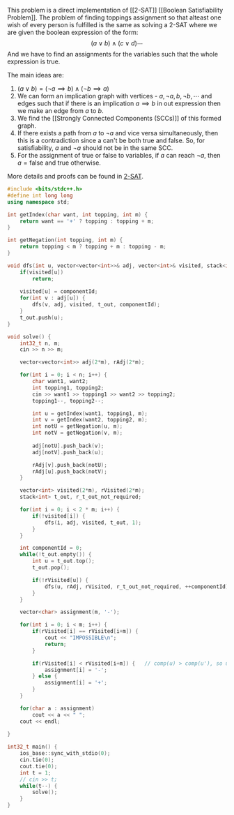 This problem is a direct implementation of [[2-SAT]] [[Boolean Satisfiability Problem]]. The problem of finding toppings assignment so that alteast one wish of every person is fulfilled is the same as solving a 2-SAT where we are given the boolean expression of the form:
$$
(a \vee b) \wedge (c \vee d) \cdots
$$
And we have to find an assignments for the variables such that the whole expression is true.

The main ideas are:
1. $(a \vee b) = (\neg a \implies b) \wedge (\neg b \implies a)$
2. We can form an implication graph with vertices - $a, \neg a, b, \neg b, \cdots$ and edges such that if there is an implication $a \implies b$ in out expression then we make an edge from $a$ to $b$.
3. We find the [[Strongly Connected Components (SCCs)]] of this formed graph.
4. If there exists a path from $a$ to $\neg a$ and vice versa simultaneously, then this is a contradiction since a can't be both true and false. So, for satisfiability, $a$ and $\neg a$ should not be in the same SCC.
5. For the assignment of $\text{true}$ or $\text{false}$ to variables, if $a$ can reach $\neg a$, then $a = \text{false}$ and $\text{true}$ otherwise.

More details and proofs can be found in [2-SAT](https://cp-algorithms.com/graph/2SAT.html).

```cpp
#include <bits/stdc++.h>
#define int long long
using namespace std;

int getIndex(char want, int topping, int m) {
    return want == '+' ? topping : topping + m; 
}

int getNegation(int topping, int m) {
    return topping < m ? topping + m : topping - m;
}

void dfs(int u, vector<vector<int>>& adj, vector<int>& visited, stack<int>& t_out, int componentId) {
    if(visited[u])
        return;
    
    visited[u] = componentId;
    for(int v : adj[u]) {
        dfs(v, adj, visited, t_out, componentId);
    }
    t_out.push(u);
}

void solve() {
    int32_t n, m;
    cin >> n >> m;

    vector<vector<int>> adj(2*m), rAdj(2*m);

    for(int i = 0; i < n; i++) {
        char want1, want2;
        int topping1, topping2;
        cin >> want1 >> topping1 >> want2 >> topping2;
        topping1--, topping2--;

        int u = getIndex(want1, topping1, m);
        int v = getIndex(want2, topping2, m);
        int notU = getNegation(u, m);
        int notV = getNegation(v, m);
        
        adj[notU].push_back(v); 
        adj[notV].push_back(u);

        rAdj[v].push_back(notU); 
        rAdj[u].push_back(notV);     
    }

    vector<int> visited(2*m), rVisited(2*m);
    stack<int> t_out, r_t_out_not_required;

    for(int i = 0; i < 2 * m; i++) {
        if(!visited[i]) {
            dfs(i, adj, visited, t_out, 1);
        }
    }

    int componentId = 0;
    while(!t_out.empty()) {
        int u = t_out.top();
        t_out.pop();

        if(!rVisited[u]) {
            dfs(u, rAdj, rVisited, r_t_out_not_required, ++componentId);
        }
    }

    vector<char> assignment(m, '-');

    for(int i = 0; i < m; i++) {
        if(rVisited[i] == rVisited[i+m]) {
            cout << "IMPOSSIBLE\n";
            return;
        }

        if(rVisited[i] < rVisited[i+m]) {   // comp(u) > comp(u'), so u = true
            assignment[i] = '-';
        } else {
            assignment[i] = '+';
        }
    }

    for(char a : assignment)
        cout << a << " ";
    cout << endl;

}
 
int32_t main() {
    ios_base::sync_with_stdio(0);
    cin.tie(0);
    cout.tie(0);
    int t = 1;
    // cin >> t;
    while(t--) {
        solve();
    }
}
```